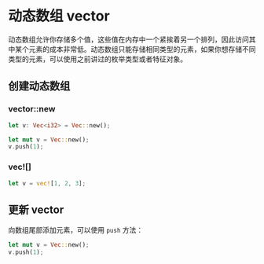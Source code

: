 
# 动态数组 vector

动态数组允许你存储多个值，这些值在内存中一个紧挨着另一个排列，因此访问其中某个元素的成本非常低。动态数组只能存储相同类型的元素，如果你想存储不同类型的元素，可以使用之前讲过的枚举类型或者特征对象。

## 创建动态数组

### vector::new

```rust
let v: Vec<i32> = Vec::new();
```

```rust
let mut v = Vec::new(); 
v.push(1);
```

### vec![]

```rust
let v = vec![1, 2, 3];
```

## 更新 vector

向数组尾部添加元素，可以使用 `push` 方法：
```rust
let mut v = Vec::new(); 
v.push(1);
```



